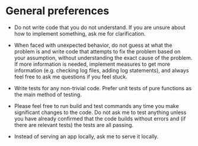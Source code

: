 # General preferences

- Do not write code that you do not understand. If you are unsure about how to
  implement something, ask me for clarification.

- When faced with unexpected behavior, do not guess at what the problem is and
  write code that attempts to fix the problem based on your assumption, without
  understanding the exact cause of the problem. If more information is needed,
  implement measures to get more information (e.g. checking log files, adding
  log statements), and always feel free to ask me questions if you feel stuck.

- Write tests for any non-trivial code. Prefer unit tests of pure functions as
  the main method of testing.

- Please feel free to run build and test commands any time you make significant
  changes to the code. Do not ask me to test anything unless you have already
  confirmed that the code builds without errors and (if there are relevant
  tests) the tests are all passing.

- Instead of serving an app locally, ask me to serve it locally.
